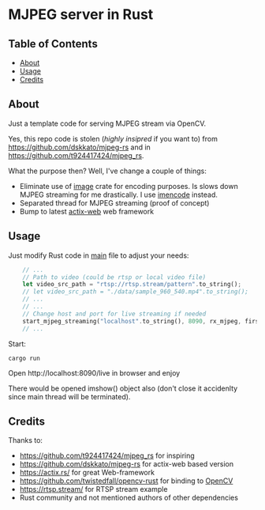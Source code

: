 # MJPEG server in Rust

## Table of Contents

- [About](#about)
- [Usage](#usage)
- [Credits](#credits)

## About

Just a template code for serving MJPEG stream via OpenCV.

Yes, this repo code is stolen (*highly insipred* if you want to) from https://github.com/dskkato/mjpeg-rs and in https://github.com/t924417424/mjpeg_rs.

What the purpose then? Well, I've change a couple of things:

* Eliminate use of [image](https://crates.io/crates/image) crate for encoding purposes. Is slows down MJPEG streaming for me drastically. I use [imencode](./src/main.rs#L59) instead.
* Separated thread for MJPEG streaming (proof of concept)
* Bump to latest [actix-web](https://actix.rs/) web framework

## Usage

Just modify Rust code in [main](src/main.rs) file to adjust your needs:

```rust
    // ...
    // Path to video (could be rtsp or local video file)
    let video_src_path = "rtsp://rtsp.stream/pattern".to_string();
    // let video_src_path = "./data/sample_960_540.mp4".to_string();
    // ...
    // ...
    // Change host and port for live streaming if needed
    start_mjpeg_streaming("localhost".to_string(), 8090, rx_mjpeg, first_frame_cols, first_frame_rows) {
    // ...
```

Start:

```
cargo run
```

Open http://localhost:8090/live in browser and enjoy

There would be opened imshow() object also (don't close it accidenlty since main thread will be terminated).

## Credits
Thanks to:
 * https://github.com/t924417424/mjpeg_rs for inspiring
 * https://github.com/dskkato/mjpeg-rs for actix-web based version
 * https://actix.rs/ for great Web-framework
 * https://github.com/twistedfall/opencv-rust for binding to [OpenCV](https://opencv.org/)
 * https://rtsp.stream/ for RTSP stream example
 * Rust community and not mentioned authors of other dependencies